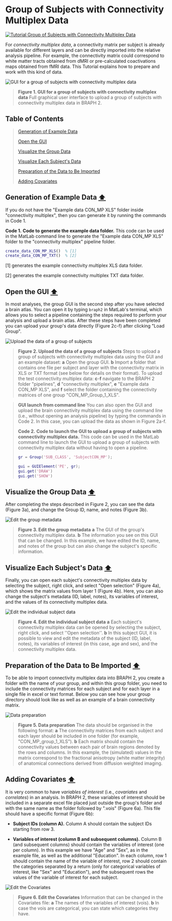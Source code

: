 # Group of Subjects with Connectivity Multiplex Data

[![Tutorial Group of Subjects with Connectivity Multiplex Data](https://img.shields.io/badge/PDF-Download-red?style=flat-square&logo=adobe-acrobat-reader)](tut_gr_con_mp.pdf)

For *connectivity multiplex data*, a connectivity matrix per subject is already available for different layers and can be directly imported into the relative analysis pipeline. For example, the connectivity matrix could correspond to white matter tracts obtained from dMRI or pre-calculated coactivations maps obtained from fMRI data.
This Tutorial explains how to prepare and work with this kind of data.


<img src="fig01.jpg" alt="GUI for a group of subjects with connectivity multiplex data">

> **Figure 1. GUI for a group of subjects with connectivity multiplex data**
> Full graphical user interface to upload a group of subjects with connectivity multiplex data in BRAPH 2.

## Table of Contents
> [Generation of Example Data](#Generation-of-Example-Data)
>
> [Open the GUI](#Open-the-GUI)
>
> [Visualize the Group Data](#Visualize-the-Group-Data)
>
> [Visualize Each Subject's Data](#Visualize-Each-Subject's-Data)
>
> [Preparation of the Data to Be Imported](#Preparation-of-the-Data-to-Be-Imported)
>
> [Adding Covariates](#Adding-Covariates)
>




## Generation of Example Data  [⬆](#Table-of-Contents)

If you do not have the "Example data CON\_MP XLS" folder inside "connectivity multiplex", then you can generate it by running the commands in Code 1.

**Code 1.** **Code to generate the example data folder.**
		This code can be used in the MatLab command line to generate the "Example data CON\_MP XLS" folder to the "connectivity multiplex" pipeline folder.
````matlab
create_data_CON_MP_XLS()  % [1]
create_data_CON_MP_TXT()  % [2]
````

[1] generates the example connectivity multiplex XLS data folder.

[2] generates the example connectivity multiplex TXT data folder.


## Open the GUI  [⬆](#Table-of-Contents)

In most analyses, the group GUI is the second step after you have selected a brain atlas. You can open it by typing `braph2` in MatLab's terminal, which allows you to select a pipeline containing the steps required to perform your analysis and upload a brain atlas. After these steps have been completed you can upload your group's data directly (Figure 2c-f) after clicking "Load Group".



<img src="fig02.jpg" alt="Upload the data of a group of subjects">

> **Figure 2. Upload the data of a group of subjects**
> Steps to upload a group of subjects with connectivity multiplex data using the GUI and an example dataset: 
> 	**a** Open the group GUI.
> 	**b** Import a folder that contains one file per subject and layer with the connectivity matrix in XLS or TXT format (see below for details on their format).
> 	To upload the test connectivity multiplex data:
> 	**c**-**f** navigate to the BRAPH 2 folder "pipelines", **d** "connectivity multiplex",  **e** "Example data CON_MP XLS", and **f** select the folder containing the connectivity matrices of one group "CON_MP_Group_1_XLS".


> **GUI launch from command line**
> You can also open the GUI and upload the brain connectivity multiplex data using the command line (i.e., without opening an analysis pipeline) by typing the commands in Code 2. In this case, you can upload the data as shown in Figure 2a-f.
> 
> **Code 2.** **Code to launch the GUI to upload a group of subjects with connectivity multiplex data.**
> 		This code can be used in the MatLab command line to launch the GUI to upload a group of subjects with connectivity multiplex data without having to open a pipeline.
> ````matlab
> gr = Group('SUB_CLASS', 'SubjectCON_MP');
> 
> gui = GUIElement('PE', gr);
> gui.get('DRAW')
> gui.get('SHOW')
> ````

## Visualize the Group Data  [⬆](#Table-of-Contents)

After completing the steps described in Figure 2, you can see the data (Figure 3a), and change the Group ID, name, and notes (Figure 3b). 



<img src="fig03.jpg" alt="Edit the group metadata">

> **Figure 3. Edit the group metadata**
> **a** The GUI of the group's connectivity multiplex data. 
> 	**b** The information you see on this GUI that can be changed. In this example, we have edited the ID, name, and notes of the group but can also change the subject's specific information.

## Visualize Each Subject's Data  [⬆](#Table-of-Contents)

Finally, you can open each subject's connectivity multiplex data by selecting the subject, right click, and select "Open selection" (Figure 4a), which shows the matrix values from layer 1 (Figure 4b). Here, you can also change the subject's metadata (ID, label, notes), its variables of interest, and the values of its connectivity multiplex data.



<img src="fig04.jpg" alt="Edit the individual subject data">

> **Figure 4. Edit the individual subject data**
> **a**  Each subject's connectivity multiplex data can be opened by selecting the subject, right click, and select ''Open selection''. 
> 	**b** In this subject GUI, it is possible to view and edit the metadata of the subject (ID, label, notes), its variables of interest (in this case, age and sex), and the connectivity multiplex data.


## Preparation of the Data to Be Imported  [⬆](#Table-of-Contents)

To be able to import connectivity multiplex data into BRAPH 2, you create a folder with the name of your group, and within this group folder, you need to include the connectivity matrices for each subject and for each layer in a single file in excel or text format. Below you can see how your group directory should look like as well as an example of a brain connectivity matrix.


	
<img src="fig05.jpg" alt="Data preparation">

> **Figure 5. Data preparation**
> The data should be organised in the following format:
> 	**a** The connectivity matrices from each subject and each layer should be included in one folder (for example, "CON_MP_group_1_XLS"). 
> 	**b** Each matrix should contain the connectivity values between each pair of brain regions denoted by the rows and columns. In this example, the (simulated) values in the matrix correspond to the fractional anisotropy (white matter integrity) of anatomical connections derived from diffusion weighted imaging.

## Adding Covariates  [⬆](#Table-of-Contents)


	
It is very common to have *variables of interest* (i.e., *covariates* and *correlates*) in an analysis. In BRAPH 2, these variables of interest should be included in a separate excel file placed just outside the group's folder and with the same name as the folder followed by ".vois" (Figure 6a). This file should have a specific format (Figure 6b):


- **Subject IDs (column A).**
Column A should contain the subject IDs starting from row 3.

- **Variables of interest (column B and subsequent columns).**
Column B (and subsequent columns) should contain the variables of interest (one per column). 
In this example we have "Age" and "Sex", as in the example file, as well as the additional "Education".
In each column, row 1 should contain the name of the variable of interest, row 2 should contain the categories separated by a return (only for categorical variables of interest, like "Sex" and "Education"), and the subsequent rows the values of the variable of interest for each subject.



<img src="fig06.jpg" alt="Edit the Covariates">

> **Figure 6. Edit the Covariates**
> Information that can be changed in the Covariates file: 
> 	**a** The names of the variables of interest (vois).
> 	**b** In case the vois are categorical, you can state which categories they have.
